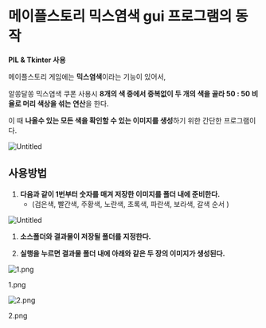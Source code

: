 # 메이플스토리 믹스염색 gui 프로그램의 동작

**PIL & Tkinter 사용**

메이플스토리 게임에는 **믹스염색**이라는 기능이 있어서, 

알쏭달쏭 믹스염색 쿠폰 사용시 **8개의 색 중에서 중복없이 두 개의 색을 골라 50 : 50 비율로 머리 색상을 섞는 연산**을 한다. 

이 때 **나올수 있는 모든 색을 확인할 수 있는 이미지를 생성**하기 위한 간단한 프로그램이다.

![Untitled](%E1%84%86%E1%85%A6%E1%84%8B%E1%85%B5%E1%84%91%E1%85%B3%E1%86%AF%E1%84%89%E1%85%B3%E1%84%90%E1%85%A9%E1%84%85%E1%85%B5%20%E1%84%86%E1%85%B5%E1%86%A8%E1%84%89%E1%85%B3%E1%84%8B%E1%85%A7%E1%86%B7%E1%84%89%E1%85%A2%E1%86%A8%20gui%20%E1%84%91%E1%85%B3%E1%84%85%E1%85%A9%E1%84%80%E1%85%B3%E1%84%85%E1%85%A2%E1%86%B7%E1%84%8B%E1%85%B4%20%E1%84%83%E1%85%A9%E1%86%BC%E1%84%8C%E1%85%A1%E1%86%A8%20b534f3e52ce64ab39de3596a1e24e4d7/Untitled.png)

## **사용방법**

1. **다음과 같이 1번부터 숫자를 매겨 저장한 이미지를 폴더 내에 준비한다.** 
    - (검은색, 빨간색, 주황색, 노란색, 초록색, 파란색, 보라색, 갈색 순서 )

![Untitled](%E1%84%86%E1%85%A6%E1%84%8B%E1%85%B5%E1%84%91%E1%85%B3%E1%86%AF%E1%84%89%E1%85%B3%E1%84%90%E1%85%A9%E1%84%85%E1%85%B5%20%E1%84%86%E1%85%B5%E1%86%A8%E1%84%89%E1%85%B3%E1%84%8B%E1%85%A7%E1%86%B7%E1%84%89%E1%85%A2%E1%86%A8%20gui%20%E1%84%91%E1%85%B3%E1%84%85%E1%85%A9%E1%84%80%E1%85%B3%E1%84%85%E1%85%A2%E1%86%B7%E1%84%8B%E1%85%B4%20%E1%84%83%E1%85%A9%E1%86%BC%E1%84%8C%E1%85%A1%E1%86%A8%20b534f3e52ce64ab39de3596a1e24e4d7/Untitled%201.png)

1. **소스폴더와 결과물이 저장될 폴더를 지정한다.** 

1. **실행을 누르면 결과물 폴더 내에 아래와 같은 두 장의 이미지가 생성된다.**

![1.png](%E1%84%86%E1%85%A6%E1%84%8B%E1%85%B5%E1%84%91%E1%85%B3%E1%86%AF%E1%84%89%E1%85%B3%E1%84%90%E1%85%A9%E1%84%85%E1%85%B5%20%E1%84%86%E1%85%B5%E1%86%A8%E1%84%89%E1%85%B3%E1%84%8B%E1%85%A7%E1%86%B7%E1%84%89%E1%85%A2%E1%86%A8%20gui%20%E1%84%91%E1%85%B3%E1%84%85%E1%85%A9%E1%84%80%E1%85%B3%E1%84%85%E1%85%A2%E1%86%B7%E1%84%8B%E1%85%B4%20%E1%84%83%E1%85%A9%E1%86%BC%E1%84%8C%E1%85%A1%E1%86%A8%20b534f3e52ce64ab39de3596a1e24e4d7/1.png)

1.png

![2.png](%E1%84%86%E1%85%A6%E1%84%8B%E1%85%B5%E1%84%91%E1%85%B3%E1%86%AF%E1%84%89%E1%85%B3%E1%84%90%E1%85%A9%E1%84%85%E1%85%B5%20%E1%84%86%E1%85%B5%E1%86%A8%E1%84%89%E1%85%B3%E1%84%8B%E1%85%A7%E1%86%B7%E1%84%89%E1%85%A2%E1%86%A8%20gui%20%E1%84%91%E1%85%B3%E1%84%85%E1%85%A9%E1%84%80%E1%85%B3%E1%84%85%E1%85%A2%E1%86%B7%E1%84%8B%E1%85%B4%20%E1%84%83%E1%85%A9%E1%86%BC%E1%84%8C%E1%85%A1%E1%86%A8%20b534f3e52ce64ab39de3596a1e24e4d7/2.png)

2.png